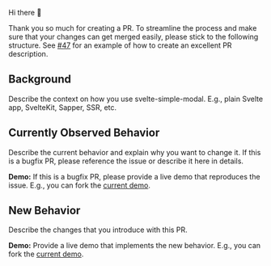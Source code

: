 Hi there 👋

Thank you so much for creating a PR. To streamline the process and make sure that your changes can get merged easily, please stick to the following structure. See [#47](https://github.com/flekschas/svelte-simple-modal/pull/47) for an example of how to create an excellent PR description.

## Background

Describe the context on how you use svelte-simple-modal. E.g., plain Svelte app, SvelteKit, Sapper, SSR, etc.

## Currently Observed Behavior

Describe the current behavior and explain why you want to change it. If this is a bugfix PR, please reference the issue or describe it here in details.

**Demo:** If this is a bugfix PR, please provide a live demo that reproduces the issue. E.g., you can fork the [current demo](https://svelte.dev/repl/033e824fad0a4e34907666e7196caec4).

## New Behavior

Describe the changes that you introduce with this PR.

**Demo:** Provide a live demo that implements the new behavior. E.g., you can fork the [current demo](https://svelte.dev/repl/033e824fad0a4e34907666e7196caec4).
